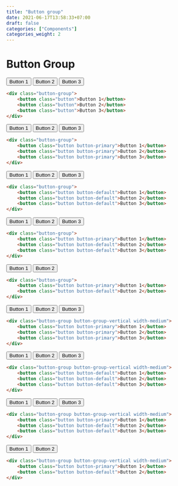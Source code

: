 ```yaml
---
title: "Button group"
date: 2021-06-17T13:58:33+07:00
draft: false
categories: ["Components"]
categories_weight: 2
---
```


# Button Group

<div class="button-group">
    <button class="button">Button 1</button>
    <button class="button">Button 2</button>
    <button class="button">Button 3</button>
</div>

``` html
<div class="button-group">
    <button class="button">Button 1</button>
    <button class="button">Button 2</button>
    <button class="button">Button 3</button>
</div>
```

<div class="button-group">
    <button class="button button-primary">Button 1</button>
    <button class="button button-primary">Button 2</button>
    <button class="button button-primary">Button 3</button>
</div>

``` html
<div class="button-group">
    <button class="button button-primary">Button 1</button>
    <button class="button button-primary">Button 2</button>
    <button class="button button-primary">Button 3</button>
</div>
```

<div class="button-group">
    <button class="button button-default">Button 1</button>
    <button class="button button-default">Button 2</button>
    <button class="button button-default">Button 3</button>
</div>

``` html
<div class="button-group">
    <button class="button button-default">Button 1</button>
    <button class="button button-default">Button 2</button>
    <button class="button button-default">Button 3</button>
</div>
```

<div class="button-group">
    <button class="button button-primary">Button 1</button>
    <button class="button button-default">Button 2</button>
    <button class="button button-default">Button 3</button>
</div>

``` html
<div class="button-group">
    <button class="button button-primary">Button 1</button>
    <button class="button button-default">Button 2</button>
    <button class="button button-default">Button 3</button>
</div>
```

<div class="button-group">
    <button class="button button-primary">Button 1</button>
    <button class="button button-default">Button 2</button>
</div>

``` html
<div class="button-group">
    <button class="button button-primary">Button 1</button>
    <button class="button button-default">Button 2</button>
</div>
```

<div class="button-group button-group-vertical width-medium">
    <button class="button button-primary">Button 1</button>
    <button class="button button-primary">Button 2</button>
    <button class="button button-primary">Button 3</button>
</div>

``` html
<div class="button-group button-group-vertical width-medium">
    <button class="button button-primary">Button 1</button>
    <button class="button button-primary">Button 2</button>
    <button class="button button-primary">Button 3</button>
</div>
```

<div class="button-group button-group-vertical width-medium">
    <button class="button button-default">Button 1</button>
    <button class="button button-default">Button 2</button>
    <button class="button button-default">Button 3</button>
</div>

``` html
<div class="button-group button-group-vertical width-medium">
    <button class="button button-default">Button 1</button>
    <button class="button button-default">Button 2</button>
    <button class="button button-default">Button 3</button>
</div>
```

<div class="button-group button-group-vertical width-medium">
    <button class="button button-primary">Button 1</button>
    <button class="button button-default">Button 2</button>
    <button class="button button-default">Button 3</button>
</div>

``` html
<div class="button-group button-group-vertical width-medium">
    <button class="button button-primary">Button 1</button>
    <button class="button button-default">Button 2</button>
    <button class="button button-default">Button 3</button>
</div>
```

<div class="button-group button-group-vertical width-medium">
    <button class="button button-primary">Button 1</button>
    <button class="button button-default">Button 2</button>
</div>

``` html
<div class="button-group button-group-vertical width-medium">
    <button class="button button-primary">Button 1</button>
    <button class="button button-default">Button 2</button>
</div>
```